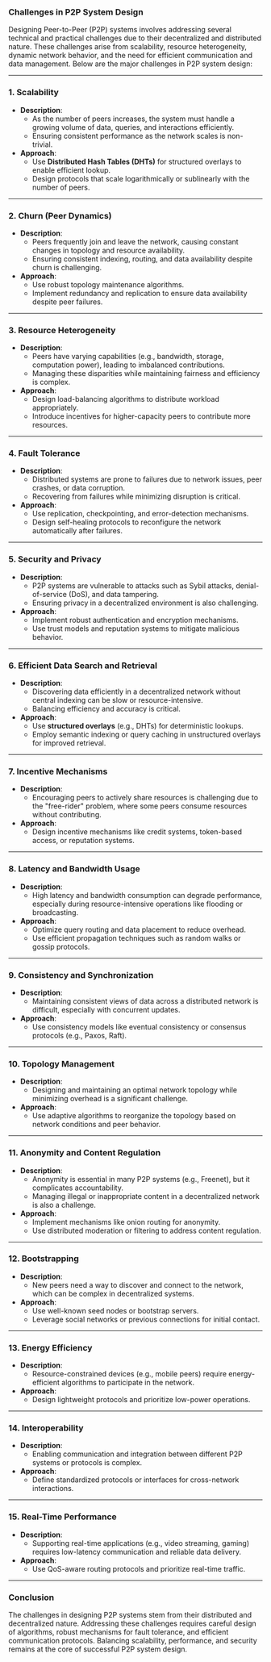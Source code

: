 ### **Challenges in P2P System Design**

Designing Peer-to-Peer (P2P) systems involves addressing several technical and practical challenges due to their decentralized and distributed nature. These challenges arise from scalability, resource heterogeneity, dynamic network behavior, and the need for efficient communication and data management. Below are the major challenges in P2P system design:

---

### **1. Scalability**
- **Description**: 
  - As the number of peers increases, the system must handle a growing volume of data, queries, and interactions efficiently.
  - Ensuring consistent performance as the network scales is non-trivial.
- **Approach**:
  - Use **Distributed Hash Tables (DHTs)** for structured overlays to enable efficient lookup.
  - Design protocols that scale logarithmically or sublinearly with the number of peers.

---

### **2. Churn (Peer Dynamics)**
- **Description**:
  - Peers frequently join and leave the network, causing constant changes in topology and resource availability.
  - Ensuring consistent indexing, routing, and data availability despite churn is challenging.
- **Approach**:
  - Use robust topology maintenance algorithms.
  - Implement redundancy and replication to ensure data availability despite peer failures.

---

### **3. Resource Heterogeneity**
- **Description**:
  - Peers have varying capabilities (e.g., bandwidth, storage, computation power), leading to imbalanced contributions.
  - Managing these disparities while maintaining fairness and efficiency is complex.
- **Approach**:
  - Design load-balancing algorithms to distribute workload appropriately.
  - Introduce incentives for higher-capacity peers to contribute more resources.

---

### **4. Fault Tolerance**
- **Description**:
  - Distributed systems are prone to failures due to network issues, peer crashes, or data corruption.
  - Recovering from failures while minimizing disruption is critical.
- **Approach**:
  - Use replication, checkpointing, and error-detection mechanisms.
  - Design self-healing protocols to reconfigure the network automatically after failures.

---

### **5. Security and Privacy**
- **Description**:
  - P2P systems are vulnerable to attacks such as Sybil attacks, denial-of-service (DoS), and data tampering.
  - Ensuring privacy in a decentralized environment is also challenging.
- **Approach**:
  - Implement robust authentication and encryption mechanisms.
  - Use trust models and reputation systems to mitigate malicious behavior.

---

### **6. Efficient Data Search and Retrieval**
- **Description**:
  - Discovering data efficiently in a decentralized network without central indexing can be slow or resource-intensive.
  - Balancing efficiency and accuracy is critical.
- **Approach**:
  - Use **structured overlays** (e.g., DHTs) for deterministic lookups.
  - Employ semantic indexing or query caching in unstructured overlays for improved retrieval.

---

### **7. Incentive Mechanisms**
- **Description**:
  - Encouraging peers to actively share resources is challenging due to the "free-rider" problem, where some peers consume resources without contributing.
- **Approach**:
  - Design incentive mechanisms like credit systems, token-based access, or reputation systems.

---

### **8. Latency and Bandwidth Usage**
- **Description**:
  - High latency and bandwidth consumption can degrade performance, especially during resource-intensive operations like flooding or broadcasting.
- **Approach**:
  - Optimize query routing and data placement to reduce overhead.
  - Use efficient propagation techniques such as random walks or gossip protocols.

---

### **9. Consistency and Synchronization**
- **Description**:
  - Maintaining consistent views of data across a distributed network is difficult, especially with concurrent updates.
- **Approach**:
  - Use consistency models like eventual consistency or consensus protocols (e.g., Paxos, Raft).

---

### **10. Topology Management**
- **Description**:
  - Designing and maintaining an optimal network topology while minimizing overhead is a significant challenge.
- **Approach**:
  - Use adaptive algorithms to reorganize the topology based on network conditions and peer behavior.

---

### **11. Anonymity and Content Regulation**
- **Description**:
  - Anonymity is essential in many P2P systems (e.g., Freenet), but it complicates accountability.
  - Managing illegal or inappropriate content in a decentralized network is also a challenge.
- **Approach**:
  - Implement mechanisms like onion routing for anonymity.
  - Use distributed moderation or filtering to address content regulation.

---

### **12. Bootstrapping**
- **Description**:
  - New peers need a way to discover and connect to the network, which can be complex in decentralized systems.
- **Approach**:
  - Use well-known seed nodes or bootstrap servers.
  - Leverage social networks or previous connections for initial contact.

---

### **13. Energy Efficiency**
- **Description**:
  - Resource-constrained devices (e.g., mobile peers) require energy-efficient algorithms to participate in the network.
- **Approach**:
  - Design lightweight protocols and prioritize low-power operations.

---

### **14. Interoperability**
- **Description**:
  - Enabling communication and integration between different P2P systems or protocols is complex.
- **Approach**:
  - Define standardized protocols or interfaces for cross-network interactions.

---

### **15. Real-Time Performance**
- **Description**:
  - Supporting real-time applications (e.g., video streaming, gaming) requires low-latency communication and reliable data delivery.
- **Approach**:
  - Use QoS-aware routing protocols and prioritize real-time traffic.

---

### **Conclusion**

The challenges in designing P2P systems stem from their distributed and decentralized nature. Addressing these challenges requires careful design of algorithms, robust mechanisms for fault tolerance, and efficient communication protocols. Balancing scalability, performance, and security remains at the core of successful P2P system design.
